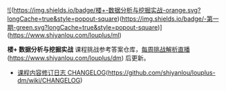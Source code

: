 [!\[]()(https://img.shields.io/badge/楼+-数据分析与挖掘实战-orange.svg?longCache=true&style=popout-square)![]()(https://img.shields.io/badge/-第一期-green.svg?longCache=true&style=popout-square)](https://www.shiyanlou.com/louplus/ml)

**楼+ 数据分析与挖掘实战** 课程挑战参考答案仓库，[每周挑战解析直播]()(https://www.shiyanlou.com/louplus/dm) 后更新。

- [课程内容修订日志 CHANGELOG]()(https://github.com/shiyanlou/louplus-dm/wiki/CHANGELOG)

